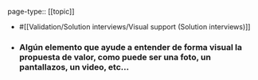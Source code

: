 page-type:: [[topic]]

- #[[Validation/Solution interviews/Visual support (Solution interviews)]]

- ### Algún elemento que ayude a entender de forma visual la propuesta de valor, como puede ser una foto, un pantallazos, un video, etc...



